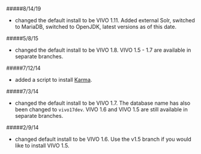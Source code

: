 #####8/14/19

 * changed the default install to be VIVO 1.11.  Added external Solr, switched to MariaDB, switched to OpenJDK, latest versions as of this date.

#####5/8/15

 * changed the default install to be VIVO 1.8.  VIVO 1.5 - 1.7 are available in separate branches.  

#####7/12/14

 * added a script to install [Karma](https://github.com/InformationIntegrationGroup/Web-Karma).

#####7/3/14

 * changed the default install to be VIVO 1.7.  The database name has also been changed to `vivo17dev`.  VIVO 1.6 and VIVO 1.5 are still available in separate branches.

#####2/9/14

 * changed default install to be VIVO 1.6.  Use the v1.5 branch if you would like to install VIVO 1.5.
